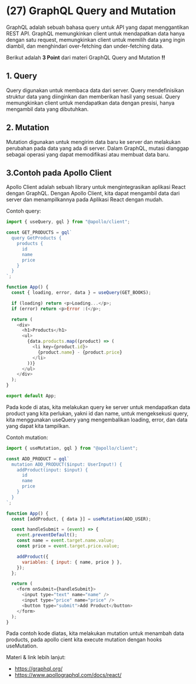 # **(27) GraphQL Query and Mutation**

GraphQL adalah sebuah bahasa query untuk API yang dapat menggantikan REST API. GraphQL memungkinkan client untuk mendapatkan data hanya dengan satu request, memungkinkan client untuk memilih data yang ingin diambil, dan menghindari over-fetching dan under-fetching data.

Berikut adalah **3 Point** dari materi GraphQL Query and Mutation **‼️**

## **1. Query**

Query digunakan untuk membaca data dari server. Query mendefinisikan struktur data yang diinginkan dan memberikan hasil yang sesuai. Query memungkinkan client untuk mendapatkan data dengan presisi, hanya mengambil data yang dibutuhkan.

## **2. Mutation**

Mutation digunakan untuk mengirim data baru ke server dan melakukan perubahan pada data yang ada di server. Dalam GraphQL, mutasi dianggap sebagai operasi yang dapat memodifikasi atau membuat data baru.

## **3.Contoh pada Apollo Client**

Apollo Client adalah sebuah library untuk mengintegrasikan aplikasi React dengan GraphQL. Dengan Apollo Client, kita dapat mengambil data dari server dan menampilkannya pada Aplikasi React dengan mudah.

Contoh query:

```javascript
import { useQuery, gql } from "@apollo/client";

const GET_PRODUCTS = gql`
  query GetProducts {
    products {
      id
      name
      price
    }
  }
`;

function App() {
  const { loading, error, data } = useQuery(GET_BOOKS);

  if (loading) return <p>Loading...</p>;
  if (error) return <p>Error :(</p>;

  return (
    <div>
      <h1>Products</h1>
      <ul>
        {data.products.map((product) => (
          <li key={product.id}>
            {product.name} - {product.price}
          </li>
        ))}
      </ul>
    </div>
  );
}

export default App;
```

Pada kode di atas, kita melakukan query ke server untuk mendapatkan data product yang kita perlukan, yakni id dan name, untuk mengeksekusi query, kita menggunakan useQuery yang mengembalikan loading, error, dan data yang dapat kita tampilkan.

Contoh mutation:

```javascript
import { useMutation, gql } from "@apollo/client";

const ADD_PRODUCT = gql`
  mutation ADD_PRODUCT($input: UserInput!) {
    addProduct(input: $input) {
      id
      name
      price
    }
  }
`;

function App() {
  const [addProduct, { data }] = useMutation(ADD_USER);

  const handleSubmit = (event) => {
    event.preventDefault();
    const name = event.target.name.value;
    const price = event.target.price.value;

    addProduct({
      variables: { input: { name, price } },
    });
  };

  return (
    <form onSubmit={handleSubmit}>
      <input type="text" name="name" />
      <input type="price" name="price" />
      <button type="submit">Add Product</button>
    </form>
  );
}
```

Pada contoh kode diatas, kita melakukan mutation untuk menambah data products, pada apollo cient kita execute mutation dengan hooks useMutation.

Materi & link lebih lanjut:

- https://graphql.org/
- https://www.apollographql.com/docs/react/
